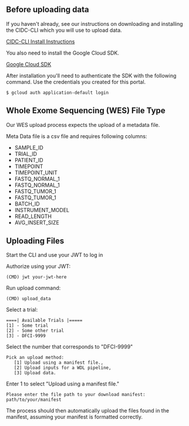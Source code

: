 ## Before uploading data
If you haven't already, see our instructions on downloading and installing the CIDC-CLI which you will use to upload data.

[CIDC-CLI Install Instructions](https://stagingportal.cimac-network.org/portal/cimac_biofx/cli-install)

You also need to install the Google Cloud SDK.

[Google Cloud SDK](https://cloud.google.com/sdk/install)

After installation you'll need to authenticate the SDK with the following command. Use the credentials you created for this portal.

```console
$ gcloud auth application-default login
```

## Whole Exome Sequencing (WES) File Type

Our WES upload process expects the upload of a metadata file.

Meta Data file is a csv file and requires following columns:
- SAMPLE_ID
- TRIAL_ID
- PATIENT_ID
- TIMEPOINT
- TIMEPOINT_UNIT
- FASTQ_NORMAL_1
- FASTQ_NORMAL_1
- FASTQ_TUMOR_1
- FASTQ_TUMOR_1
- BATCH_ID
- INSTRUMENT_MODEL
- READ_LENGTH
- AVG_INSERT_SIZE

## Uploading Files

Start the CLI and use your JWT to log in

Authorize using your JWT:

~~~~
(CMD) jwt your-jwt-here
~~~~

Run upload command:

~~~~
(CMD) upload_data
~~~~

Select a trial:

~~~~
====| Available Trials |=====
[1] - Some trial
[2] - Some other trial
[3] - DFCI-9999
~~~~

Select the number that corresponds to "DFCI-9999"

~~~~
Pick an upload method:
   [1] Upload using a manifest file.,
   [2] Upload inputs for a WDL pipeline,
   [3] Upload data.
~~~~

Enter 1 to select "Upload using a manifest file."

~~~~
Please enter the file path to your download manifest: path/to/your/manifest
~~~~

The process should then automatically upload the files found in the manifest, assuming your manifest is formatted correctly.



